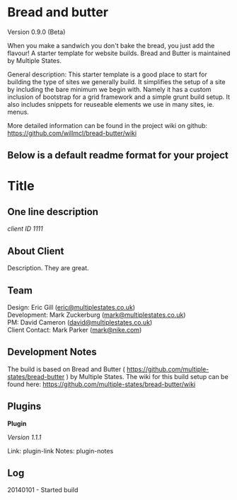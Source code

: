 Bread and butter
====================
Version 0.9.0 (Beta)

When you make a sandwich you don't bake the bread, you just add the flavour! A starter template for website builds. Bread and Butter is maintained by Multiple States. 

General description:
This starter template is a good place to start for building the type of sites we generally build. It simplifies the setup of a site by including the bare minimum we begin with. Namely it has a custom inclusion of bootstrap for a grid framework and a simple grunt build setup. It also includes snippets for reuseable elements we use in many sites, ie. menus.

More detailed information can be found in the project wiki on github: https://github.com/willmcl/bread-butter/wiki

Below is a default readme format for your project
-------------------------------------------------

Title
==============

One line description
--------------

*client ID 1111*

About Client
--------------

Description. They are great.

Team
--------------
Design: Eric Gill (eric@multiplestates.co.uk)  
Development: Mark Zuckerburg (mark@multiplestates.co.uk)  
PM: David Cameron (david@multiplestates.co.uk)  
Client Contact: Mark Parker (mark@nike.com)  

Development Notes
--------------

The build is based on Bread and Butter ( https://github.com/multiple-states/bread-butter ) by Multiple States. 
The wiki for this build setup can be found here: https://github.com/multiple-states/bread-butter/wiki

Plugins
--------------

**Plugin**

*Version 1.1.1*

Link: plugin-link
Notes: plugin-notes

Log
--------------

20140101 - Started build